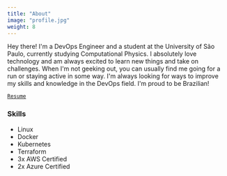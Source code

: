 ```yaml
---
title: "About"
image: "profile.jpg"
weight: 8
---
```


Hey there! I'm a DevOps Engineer and a student at the University of São Paulo, currently studying Computational Physics. I absolutely love technology and am always excited to learn new things and take on challenges. When I'm not geeking out, you can usually find me going for a run or staying active in some way. I'm always looking for ways to improve my skills and knowledge in the DevOps field. I'm proud to be Brazilian!

[`Resume`](https://drive.google.com/file/d/1CHuJe1l8HQwXC6Xt0Y7ZHcrXDl_LfxTa/view?usp=share_link)




### Skills

* Linux
* Docker
* Kubernetes
* Terraform
* 3x AWS Certified
* 2x Azure Certified

